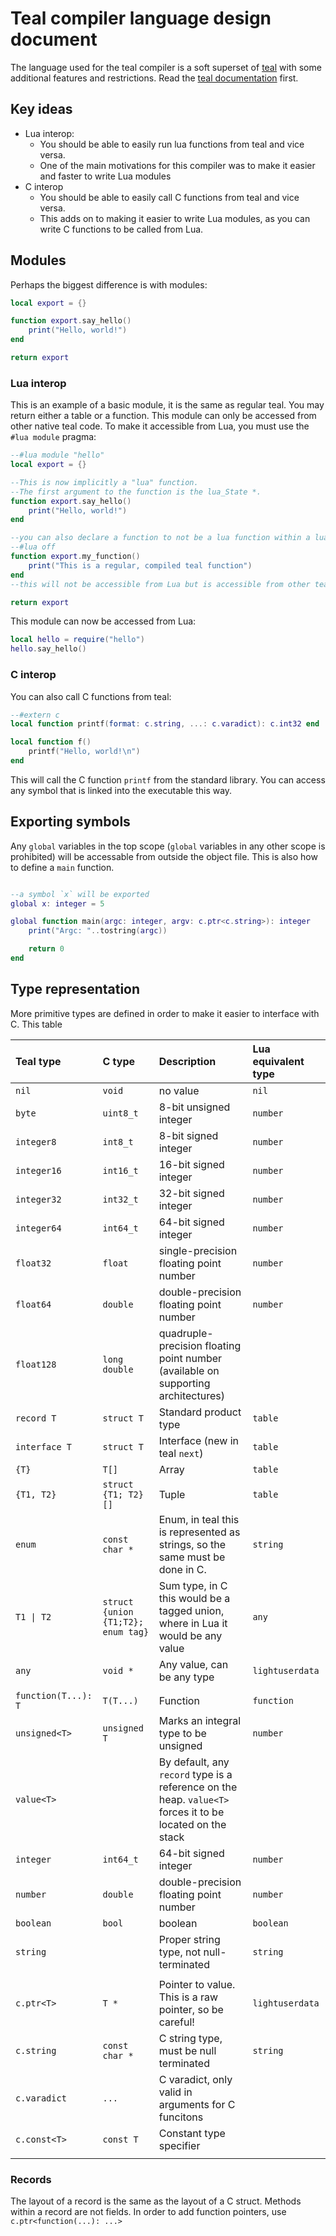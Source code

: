 # Teal compiler language design document

The language used for the teal compiler is a soft superset of [teal](https://github.com/teal-language/tl) with some additional features and restrictions. Read the [teal documentation](https://github.com/teal-language/tl/tree/master/docs) first.

## Key ideas

- Lua interop:
    - You should be able to easily run lua functions from teal and vice versa.
    - One of the main motivations for this compiler was to make it easier and faster to write Lua modules
- C interop
    - You should be able to easily call C functions from teal and vice versa.
    - This adds on to making it easier to write Lua modules, as you can write C functions to be called from Lua.

## Modules

Perhaps the biggest difference is with modules:

```lua
local export = {}

function export.say_hello()
    print("Hello, world!")
end

return export
```

### Lua interop

This is an example of a basic module, it is the same as regular teal. You may return either a table or a function. This module can only be accessed from other native teal code. To make it accessible from Lua, you must use the `#lua module` pragma:

```lua
--#lua module "hello"
local export = {}

--This is now implicitly a "lua" function.
--The first argument to the function is the lua_State *.
function export.say_hello()
    print("Hello, world!")
end

--you can also declare a function to not be a lua function within a lua module with
--#lua off
function export.my_function()
    print("This is a regular, compiled teal function")
end
--this will not be accessible from Lua but is accessible from other teal code, including teal functions which are accessible from Lua

return export
```

This module can now be accessed from Lua:

```lua
local hello = require("hello")
hello.say_hello()
```

### C interop

You can also call C functions from teal:

```lua
--#extern c
local function printf(format: c.string, ...: c.varadict): c.int32 end

local function f()
    printf("Hello, world!\n")
end
```

This will call the C function `printf` from the standard library. You can access any symbol that is linked into the executable this way.

## Exporting symbols

Any `global` variables in the top scope (`global` variables in any other scope is prohibited) will be accessable from outside the object file. This is also how to define a `main` function.

```lua

--a symbol `x` will be exported
global x: integer = 5

global function main(argc: integer, argv: c.ptr<c.string>): integer
    print("Argc: "..tostring(argc))

    return 0
end
```

## Type representation

More primitive types are defined in order to make it easier to interface with C. This table

| Teal type           | C type                             | Description                                                                                               | Lua equivalent type |
| :------------------ | :--------------------------------- | :-------------------------------------------------------------------------------------------------------- | :------------------ |
| `nil`               | `void`                             | no value                                                                                                  | `nil`               |
| `byte`              | `uint8_t`                          | 8-bit unsigned integer                                                                                    | `number`            |
| `integer8`          | `int8_t`                           | 8-bit signed integer                                                                                      | `number`            |
| `integer16`         | `int16_t`                          | 16-bit signed integer                                                                                     | `number`            |
| `integer32`         | `int32_t`                          | 32-bit signed integer                                                                                     | `number`            |
| `integer64`         | `int64_t`                          | 64-bit signed integer                                                                                     | `number`            |
| `float32`           | `float`                            | single-precision floating point number                                                                    | `number`            |
| `float64`           | `double`                           | double-precision floating point number                                                                    | `number`            |
| `float128`          | `long double`                      | quadruple-precision floating point number (available on supporting architectures)                         |                     |
| `record T`          | `struct T`                         | Standard product type                                                                                     | `table`             |
| `interface T`       | `struct T`                         | Interface (new in teal `next`)                                                                            | `table`             |
| `{T}`               | `T[]`                              | Array                                                                                                     | `table`             |
| `{T1, T2}`          | `struct {T1; T2} []`               | Tuple                                                                                                     | `table`             |
| `enum`              | `const char *`                     | Enum, in teal this is represented as strings, so the same must be done in C.                              | `string`            |
| `T1 \| T2`          | `struct {union {T1;T2}; enum tag}` | Sum type, in C this would be a tagged union, where in Lua it would be any value                           | `any`               |
| `any`               | `void *`                           | Any value, can be any type                                                                                | `lightuserdata`     |
|                     |                                    |                                                                                                           |                     |
| `function(T...): T` | `T(T...)`                          | Function                                                                                                  | `function`          |
| `unsigned<T>`       | `unsigned T`                       | Marks an integral type to be unsigned                                                                     | `number`            |
| `value<T>`          |                                    | By default, any `record` type is a reference on the heap. `value<T>` forces it to be located on the stack |                     |
| `integer`           | `int64_t`                          | 64-bit signed integer                                                                                     | `number`            |
| `number`            | `double`                           | double-precision floating point number                                                                    | `number`            |
| `boolean`           | `bool`                             | boolean                                                                                                   | `boolean`           |
| `string`            |                                    | Proper string type, not null-terminated                                                                   | `string`            |
|                     |                                    |                                                                                                           |                     |
| `c.ptr<T>`          | `T *`                              | Pointer to value. This is a raw pointer, so be careful!                                                   | `lightuserdata`     |
| `c.string`          | `const char *`                     | C string type, must be null terminated                                                                    | `string`            |
| `c.varadict`        | `...`                              | C varadict, only valid in arguments for C funcitons                                                       |                     |
| `c.const<T>`        | `const T`                          | Constant type specifier                                                                                   |                     |
|                     |                                    |                                                                                                           |                     |

### Records

The layout of a record is the same as the layout of a C struct. Methods within a record are not fields. In order to add function pointers, use `c.ptr<function(...): ...>`

